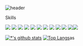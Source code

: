 ![header](https://capsule-render.vercel.app/api?type=waving&color=E3826C&height=250&section=header&text=JeongDongWon&fontSize=90&animation=fadeIn&fontAlignY=38&desc=%20&descAlignY=62&descAlign=62)


Skills<br>

<img src="https://img.shields.io/badge/- C-A8B9CC?style=flat-square&logo=C&logoColor=white"/> <img src="https://img.shields.io/badge/-Javascript-FFD400?style=flat-square&logo=Javascript&logoColor=black"/> <img src="https://img.shields.io/badge/-TypeScript-3178C6?style=flat-square&logo=TypeScript&logoColor=black"/> <img src="https://img.shields.io/badge/-React-61DAFB?style=flat-square&logo=React&logoColor=black"/>  <img src="https://img.shields.io/badge/-HTML5-E34F26?style=flat-square&logo=HTML5&logoColor=black"/> <img src="https://img.shields.io/badge/-CSS3-1572B6?style=flat-square&logo=CSS3&logoColor=black"/>  <img src="https://img.shields.io/badge/-Node.js-339933?style=flat-square&logo=Node.js&logoColor=black"/> <img src="https://img.shields.io/badge/-MariaDB-003545?style=flat-square&logo=MariaDB&logoColor=black"/> <img src="https://img.shields.io/badge/-MySQL-4479A1?style=flat-square&logo=MySQL&logoColor=black"/> <img src="https://img.shields.io/badge/-Firebase-FFCA28?style=flat-square&logo=Firebase&logoColor=black"/> <img src="https://img.shields.io/badge/Python-3766AB?style=flat-square&logo=Python&logoColor=white"/><img src="https://img.shields.io/badge/-MongoDB-4479A1?style=flat-square&logo=MySQL&logoColor=black"/></a> 
 
[![*'s github stats](https://github-readme-stats.vercel.app/api?username=dongwon98123)](https://github.com/dongwon98123)      [![Top Langs](https://github-readme-stats.vercel.app/api/top-langs/?username=dongwon98123&layout=compact)](https://github.com/dongwon98123/github-readme-stats)as



